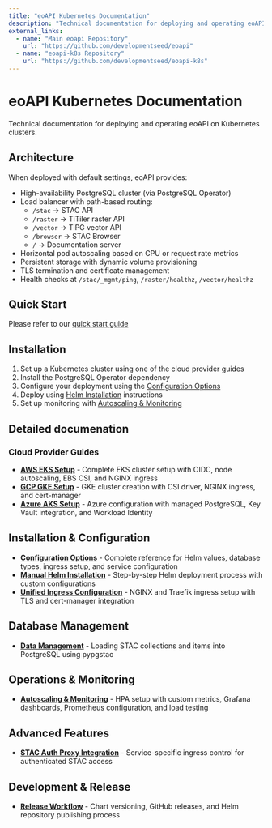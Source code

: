 ```yaml
---
title: "eoAPI Kubernetes Documentation"
description: "Technical documentation for deploying and operating eoAPI on Kubernetes clusters"
external_links:
  - name: "Main eoapi Repository"
    url: "https://github.com/developmentseed/eoapi"
  - name: "eoapi-k8s Repository"
    url: "https://github.com/developmentseed/eoapi-k8s"
---
```


# eoAPI Kubernetes Documentation

Technical documentation for deploying and operating eoAPI on Kubernetes clusters.

## Architecture

When deployed with default settings, eoAPI provides:
- High-availability PostgreSQL cluster (via PostgreSQL Operator)
- Load balancer with path-based routing:
  - `/stac` → STAC API
  - `/raster` → TiTiler raster API
  - `/vector` → TiPG vector API
  - `/browser` → STAC Browser
  - `/` → Documentation server
- Horizontal pod autoscaling based on CPU or request rate metrics
- Persistent storage with dynamic volume provisioning
- TLS termination and certificate management
- Health checks at `/stac/_mgmt/ping`, `/raster/healthz`, `/vector/healthz`

## Quick Start

Please refer to our [quick start guide](./quick-start.md)

## Installation

1. Set up a Kubernetes cluster using one of the cloud provider guides
2. Install the PostgreSQL Operator dependency
2. Configure your deployment using the [Configuration Options](./configuration.md)
3. Deploy using [Helm Installation](./helm-install.md) instructions
4. Set up monitoring with [Autoscaling & Monitoring](./autoscaling.md)

## Detailed documenation

### Cloud Provider Guides
- **[AWS EKS Setup](./aws-eks.md)** - Complete EKS cluster setup with OIDC, node autoscaling, EBS CSI, and NGINX ingress
- **[GCP GKE Setup](./gcp-gke.md)** - GKE cluster creation with CSI driver, NGINX ingress, and cert-manager
- **[Azure AKS Setup](./azure.md)** - Azure configuration with managed PostgreSQL, Key Vault integration, and Workload Identity

## Installation & Configuration

- **[Configuration Options](./configuration.md)** - Complete reference for Helm values, database types, ingress setup, and service configuration
- **[Manual Helm Installation](./helm-install.md)** - Step-by-step Helm deployment process with custom configurations
- **[Unified Ingress Configuration](./unified-ingress.md)** - NGINX and Traefik ingress setup with TLS and cert-manager integration

## Database Management

- **[Data Management](./manage-data.md)** - Loading STAC collections and items into PostgreSQL using pypgstac

## Operations & Monitoring

- **[Autoscaling & Monitoring](./autoscaling.md)** - HPA setup with custom metrics, Grafana dashboards, Prometheus configuration, and load testing

## Advanced Features

- **[STAC Auth Proxy Integration](./stac-auth-proxy.md)** - Service-specific ingress control for authenticated STAC access

## Development & Release

- **[Release Workflow](./release.md)** - Chart versioning, GitHub releases, and Helm repository publishing process
